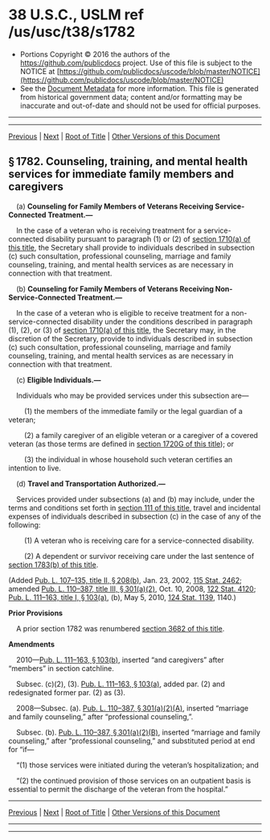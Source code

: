 ---
---

# 38 U.S.C., USLM ref /us/usc/t38/s1782

* Portions Copyright © 2016 the authors of the https://github.com/publicdocs project.
  Use of this file is subject to the NOTICE at [https://github.com/publicdocs/uscode/blob/master/NOTICE](https://github.com/publicdocs/uscode/blob/master/NOTICE)
* See the [Document Metadata](././../../../../../..//README.md) for more information.
  This file is generated from historical government data; content and/or formatting may be inaccurate and out-of-date and should not be used for official purposes.

----------
----------

[Previous](./../../../../../..//us/usc/t38/ptII/ch17/schVIII/m__us_usc_t38_s1781.md) | [Next](./../../../../../..//us/usc/t38/ptII/ch17/schVIII/m__us_usc_t38_s1783.md) | [Root of Title](./../../../../../../) | [Other Versions of this Document](https://publicdocs.github.io/go/links?ns=uslm&ref=%2Fus%2Fusc%2Ft38%2Fs1782)

## § 1782. Counseling, training, and mental health services for immediate family members and caregivers

    (a) __Counseling for Family Members of Veterans Receiving Service-Connected Treatment.—__ 

    In the case of a veteran who is receiving treatment for a service-connected disability pursuant to paragraph (1) or (2) of [section 1710(a) of this title][/us/usc/t38/s1710/a], the Secretary shall provide to individuals described in subsection (c) such consultation, professional counseling, marriage and family counseling, training, and mental health services as are necessary in connection with that treatment.

    (b) __Counseling for Family Members of Veterans Receiving Non-Service-Connected Treatment.—__ 

    In the case of a veteran who is eligible to receive treatment for a non-service-connected disability under the conditions described in paragraph (1), (2), or (3) of [section 1710(a) of this title][/us/usc/t38/s1710/a], the Secretary may, in the discretion of the Secretary, provide to individuals described in subsection (c) such consultation, professional counseling, marriage and family counseling, training, and mental health services as are necessary in connection with that treatment.

    (c) __Eligible Individuals.—__ 

    Individuals who may be provided services under this subsection are—

        (1) the members of the immediate family or the legal guardian of a veteran;

        (2) a family caregiver of an eligible veteran or a caregiver of a covered veteran (as those terms are defined in [section 1720G of this title][/us/usc/t38/s1720G]); or

        (3) the individual in whose household such veteran certifies an intention to live.

    (d) __Travel and Transportation Authorized.—__ 

    Services provided under subsections (a) and (b) may include, under the terms and conditions set forth in [section 111 of this title][/us/usc/t38/s111], travel and incidental expenses of individuals described in subsection (c) in the case of any of the following:

        (1) A veteran who is receiving care for a service-connected disability.

        (2) A dependent or survivor receiving care under the last sentence of [section 1783(b) of this title][/us/usc/t38/s1783/b].

(Added [Pub. L. 107–135, title II, § 208(b)][/us/pl/107/135/s208/b], Jan. 23, 2002, [115 Stat. 2462][/us/stat/115/2462]; amended [Pub. L. 110–387, title III, § 301(a)(2)][/us/pl/110/387/s301/a/2], Oct. 10, 2008, [122 Stat. 4120][/us/stat/122/4120]; [Pub. L. 111–163, title I, § 103(a)][/us/pl/111/163/s103/a], (b), May 5, 2010, [124 Stat. 1139][/us/stat/124/1139], 1140.)

 __Prior Provisions__ 

    A prior section 1782 was renumbered [section 3682 of this title][/us/usc/t38/s3682].

 __Amendments__ 

    2010—[Pub. L. 111–163, § 103(b)][/us/pl/111/163/s103/b], inserted “and caregivers” after “members” in section catchline.

    Subsec. (c)(2), (3). [Pub. L. 111–163, § 103(a)][/us/pl/111/163/s103/a], added par. (2) and redesignated former par. (2) as (3).

    2008—Subsec. (a). [Pub. L. 110–387, § 301(a)(2)(A)][/us/pl/110/387/s301/a/2/A], inserted “marriage and family counseling,” after “professional counseling,”.

    Subsec. (b). [Pub. L. 110–387, § 301(a)(2)(B)][/us/pl/110/387/s301/a/2/B], inserted “marriage and family counseling,” after “professional counseling,” and substituted period at end for “if—

    “(1) those services were initiated during the veteran’s hospitalization; and

    “(2) the continued provision of those services on an outpatient basis is essential to permit the discharge of the veteran from the hospital.”

----------

[Previous](./../../../../../..//us/usc/t38/ptII/ch17/schVIII/m__us_usc_t38_s1781.md) | [Next](./../../../../../..//us/usc/t38/ptII/ch17/schVIII/m__us_usc_t38_s1783.md) | [Root of Title](./../../../../../../) | [Other Versions of this Document](https://publicdocs.github.io/go/links?ns=uslm&ref=%2Fus%2Fusc%2Ft38%2Fs1782)

----------
----------

[/us/usc/t38/s1710/a]: https://publicdocs.github.io/go/links?ns=uslm&ref=%2Fus%2Fusc%2Ft38%2Fs1710%2Fa
[/us/usc/t38/s1710/a]: https://publicdocs.github.io/go/links?ns=uslm&ref=%2Fus%2Fusc%2Ft38%2Fs1710%2Fa
[/us/usc/t38/s1720G]: https://publicdocs.github.io/go/links?ns=uslm&ref=%2Fus%2Fusc%2Ft38%2Fs1720G
[/us/usc/t38/s111]: https://publicdocs.github.io/go/links?ns=uslm&ref=%2Fus%2Fusc%2Ft38%2Fs111
[/us/usc/t38/s1783/b]: https://publicdocs.github.io/go/links?ns=uslm&ref=%2Fus%2Fusc%2Ft38%2Fs1783%2Fb
[/us/pl/107/135/s208/b]: https://publicdocs.github.io/go/links?ns=uslm&ref=%2Fus%2Fpl%2F107%2F135%2Fs208%2Fb
[/us/stat/115/2462]: https://publicdocs.github.io/go/links?ns=uslm&ref=%2Fus%2Fstat%2F115%2F2462
[/us/pl/110/387/s301/a/2]: https://publicdocs.github.io/go/links?ns=uslm&ref=%2Fus%2Fpl%2F110%2F387%2Fs301%2Fa%2F2
[/us/stat/122/4120]: https://publicdocs.github.io/go/links?ns=uslm&ref=%2Fus%2Fstat%2F122%2F4120
[/us/pl/111/163/s103/a]: https://publicdocs.github.io/go/links?ns=uslm&ref=%2Fus%2Fpl%2F111%2F163%2Fs103%2Fa
[/us/stat/124/1139]: https://publicdocs.github.io/go/links?ns=uslm&ref=%2Fus%2Fstat%2F124%2F1139
[/us/usc/t38/s3682]: https://publicdocs.github.io/go/links?ns=uslm&ref=%2Fus%2Fusc%2Ft38%2Fs3682
[/us/pl/111/163/s103/b]: https://publicdocs.github.io/go/links?ns=uslm&ref=%2Fus%2Fpl%2F111%2F163%2Fs103%2Fb
[/us/pl/111/163/s103/a]: https://publicdocs.github.io/go/links?ns=uslm&ref=%2Fus%2Fpl%2F111%2F163%2Fs103%2Fa
[/us/pl/110/387/s301/a/2/A]: https://publicdocs.github.io/go/links?ns=uslm&ref=%2Fus%2Fpl%2F110%2F387%2Fs301%2Fa%2F2%2FA
[/us/pl/110/387/s301/a/2/B]: https://publicdocs.github.io/go/links?ns=uslm&ref=%2Fus%2Fpl%2F110%2F387%2Fs301%2Fa%2F2%2FB


